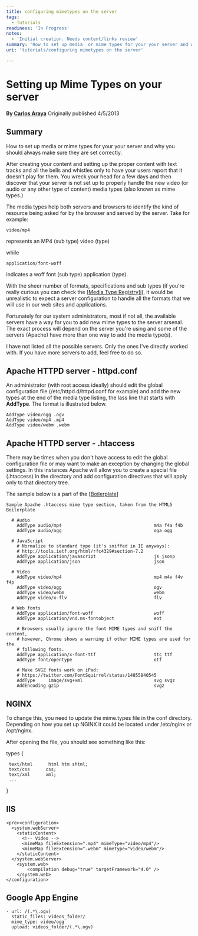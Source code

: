 ```yaml
---
title: configuring mimetypes on the server
tags:
  - Tutorials
readiness: 'In Progress'
notes:
  - 'Initial creation. Needs content/links review'
summary: 'How to set up media  or mime types for your your server and why you should always make sure they are set correctly.'
uri: 'tutorials/configuring mimetypes on the server'

---
```

# Setting up Mime Types on your server

**By [Carlos Araya](http://rivendellweb.net/work)**
Originally published 4/5/2013

## Summary

How to set up media or mime types for your your server and why you should always make sure they are set correctly.

After creating your content and setting up the proper content with text tracks and all the bells and whistles only to have your users report that it doesn't play for them. You wreck your head for a few days and then discover that your server is not set up to properly handle the new video (or audio or any other type of content) media types (also known as mime types.)

The media types help both servers and browsers to identify the kind of resource being asked for by the browser and served by the server. Take for example:

    video/mp4

represents an MP4 (sub type) video (type)

while

    application/font-woff

indicates a woff font (sub type) application (type).

With the sheer number of formats, specifications and sub types (if you're really curious you can check the [[Media Type Registry](http://www.iana.org/assignments/media-types%7CIANA)]j), it would be unrealistic to expect a server configuration to handle all the formats that we will use in our web sites and applications.

Fortunately for our system administrators, most if not all, the available servers have a way for you to add new mime types to the server arsenal. The exact process will depend on the server you're using and some of the servers (Apache) have more than one way to add the media type(s).

I have not listed all the possible servers. Only the ones I've directly worked with. If you have more servers to add, feel free to do so.

## Apache HTTPD server - httpd.conf

An administrator (with root access ideally) should edit the global configuration file (/etc/httpd.d/httpd.conf for example) and add the new types at the end of the media type listing, the lass line that starts with **AddType**. The format is illustrated below.

    AddType video/ogg .ogv
    AddType video/mp4 .mp4
    AddType video/webm .webm

## Apache HTTPD server - .htaccess

There may be times when you don't have access to edit the global configuration file or may want to make an exception by changing the global settings. In this instances Apache will allow you to create a special file (.htaccess) in the directory and add configuration directives that will apply only to that directory tree.

The sample below is a part of the [[Boilerplate](https://raw.github.com/h5bp/html5-boilerplate/%7CHTML5)]

    Sample Apache .htaccess mime type section, taken from the HTML5 Boilerplate

      # Audio
        AddType audio/mp4                                   m4a f4a f4b
        AddType audio/ogg                                   oga ogg

      # JavaScript
        # Normalize to standard type (it's sniffed in IE anyways):
        # http://tools.ietf.org/html/rfc4329#section-7.2
        AddType application/javascript                      js jsonp
        AddType application/json                            json

      # Video
        AddType video/mp4                                   mp4 m4v f4v f4p
        AddType video/ogg                                   ogv
        AddType video/webm                                  webm
        AddType video/x-flv                                 flv

      # Web fonts
        AddType application/font-woff                       woff
        AddType application/vnd.ms-fontobject               eot

        # Browsers usually ignore the font MIME types and sniff the content,
        # however, Chrome shows a warning if other MIME types are used for the
        # following fonts.
        AddType application/x-font-ttf                      ttc ttf
        AddType font/opentype                               otf

        # Make SVGZ fonts work on iPad:
        # https://twitter.com/FontSquirrel/status/14855840545
        AddType     image/svg+xml                           svg svgz
        AddEncoding gzip                                    svgz

## NGINX

To change this, you need to update the mime.types file in the conf directory. Depending on how you set up NGINX it could be located under /etc/nginx or /opt/nginx.

After opening the file, you should see something like this:

 types {

     text/html      html htm shtml;
     text/css      css;
     text/xml      xml;
     ...

}

## IIS

    <pre><configuration>
      <system.webServer>
        <staticContent>
          <!-- Video -->
          <mimeMap fileExtension=".mp4" mimeType="video/mp4"/>
          <mimeMap fileExtension=".webm" mimeType="video/webm"/>
        </staticContent>
      </system.webServer>
        <system.web>
            <compilation debug="true" targetFramework="4.0" />
        </system.web>
    </configuration>

## Google App Engine

    - url: /(.*\.ogv)
      static_files: videos_folder/
      mime_type: video/ogg
      upload: videos_folder/(.*\.ogv)

